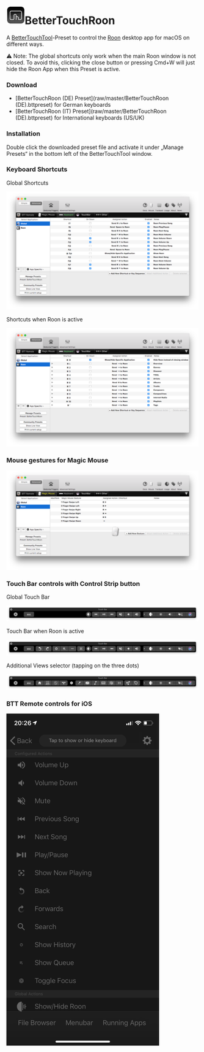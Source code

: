 # ![Icon](images/BTT-icon.png)BetterTouchRoon

A [BetterTouchTool](https://folivora.ai)-Preset to control the [Roon](https://roonlabs.com) desktop app for macOS on different ways.

⚠️ Note: The global shortcuts only work when the main Roon window is not closed. To avoid this, clicking the close button or pressing Cmd+W will just hide the Roon App when this Preset is active.

### Download

- [BetterTouchRoon (DE) Preset](raw/master/BetterTouchRoon (DE).bttpreset) for German keyboards
- [BetterTouchRoon (IT) Preset](raw/master/BetterTouchRoon (DE).bttpreset) for International keyboards (US/UK) 

### Installation

Double click the downloaded preset file and activate it under „Manage Presets“ in the bottom left of the BetterTouchTool window.

### Keyboard Shortcuts

Global Shortcuts

![KeyboardGlobal](images/KeyboardGlobal.png)

Shortcuts when Roon is active

![KeyboardRoon](images/KeyboardRoon.png)

### Mouse gestures for Magic Mouse

![MagicMouse](images/MagicMouse.png)

### Touch Bar controls with Control Strip button

Global Touch Bar

![TouchBarGlobal](images/TouchBarGlobal.png)

Touch Bar when Roon is active

![TouchBarRoon](images/TouchBarRoon.png)

Additional Views selector (tapping on the three dots)

![TouchBarRoonViews](images/TouchBarRoonViews.png)

### BTT Remote controls for iOS

![BTTRemote](images/BTTRemote.png)